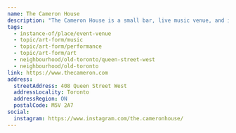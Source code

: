 ```yaml
---
name: The Cameron House
description: "The Cameron House is a small bar, live music venue, and informal cultural centre located on Queen Street West, just west of Spadina Avenue, in downtown Toronto, Ontario, Canada. The Cameron has a front lounge and a back room. It has been described as a Toronto crossover of CBGB's and the Chelsea Hotel in New York."
tags:
  - instance-of/place/event-venue
  - topic/art-form/music
  - topic/art-form/performance
  - topic/art-form/art
  - neighbourhood/old-toronto/queen-street-west
  - neighbourhood/old-toronto
link: https://www.thecameron.com
address:
  streetAddress: 408 Queen Street West
  addressLocality: Toronto
  addressRegion: ON
  postalCode: M5V 2A7
social:
  instagram: https://www.instagram.com/the.cameronhouse/
---
```

